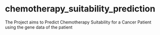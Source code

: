 # chemotherapy_suitability_prediction
The Project aims to Predict Chemotherapy Suitability for a Cancer Patient using the gene data of the patient
